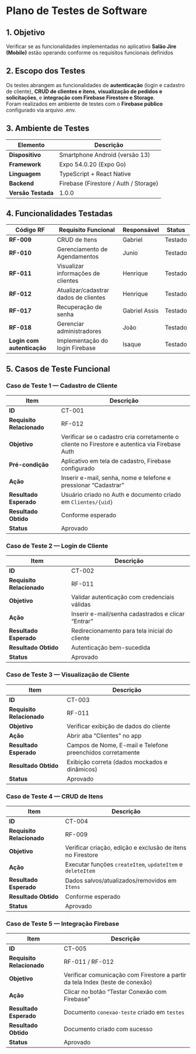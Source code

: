 # Plano de Testes de Software

## 1. Objetivo
Verificar se as funcionalidades implementadas no aplicativo **Salão Jire (Mobile)** estão operando conforme os requisitos funcionais definidos


## 2. Escopo dos Testes
Os testes abrangem as funcionalidades de **autenticação** (login e cadastro de cliente), **CRUD de clientes e itens**, **visualização de pedidos e solicitações**, e **integração com Firebase Firestore e Storage**.  
Foram realizados em ambiente de testes com o **Firebase público** configurado via arquivo .env.


## 3. Ambiente de Testes

| Elemento | Descrição |
|-----------|------------|
| **Dispositivo** | Smartphone Android (versão 13) |
| **Framework** | Expo 54.0.20 (Expo Go) |
| **Linguagem** | TypeScript + React Native |
| **Backend** | Firebase (Firestore / Auth / Storage) |
| **Versão Testada** | 1.0.0 |

## 4. Funcionalidades Testadas

| Código RF | Requisito Funcional | Responsável | Status |
|------------|--------------------|--------------|--------|
| **RF-009** | CRUD de Itens | Gabriel |  Testado |
| **RF-010** | Gerenciamento de Agendamentos | Junio |  Testado |
| **RF-011** | Visualizar informações de clientes | Henrique |  Testado |
| **RF-012** | Atualizar/cadastrar dados de clientes | Henrique | Testado |
| **RF-017** | Recuperação de senha | Gabriel Assis |  Testado |
| **RF-018** | Gerenciar administradores | João |  Testado |
| **Login com autenticação** | Implementação do login Firebase | Isaque |  Testado |

## 5. Casos de Teste Funcional

###  Caso de Teste 1 — Cadastro de Cliente
| Item | Descrição |
|------|------------|
| **ID** | CT-001 |
| **Requisito Relacionado** | RF-012 |
| **Objetivo** | Verificar se o cadastro cria corretamente o cliente no Firestore e autentica via Firebase Auth |
| **Pré-condição** | Aplicativo em tela de cadastro, Firebase configurado |
| **Ação** | Inserir e-mail, senha, nome e telefone e pressionar “Cadastrar” |
| **Resultado Esperado** | Usuário criado no Auth e documento criado em `Clientes/{uid}` |
| **Resultado Obtido** | Conforme esperado |
| **Status** |  Aprovado |

###  Caso de Teste 2 — Login de Cliente
| Item | Descrição |
|------|------------|
| **ID** | CT-002 |
| **Requisito Relacionado** | RF-011 |
| **Objetivo** | Validar autenticação com credenciais válidas |
| **Ação** | Inserir e-mail/senha cadastrados e clicar “Entrar” |
| **Resultado Esperado** | Redirecionamento para tela inicial do cliente |
| **Resultado Obtido** | Autenticação bem-sucedida |
| **Status** |  Aprovado |

###  Caso de Teste 3 — Visualização de Cliente
| Item | Descrição |
|------|------------|
| **ID** | CT-003 |
| **Requisito Relacionado** | RF-011 |
| **Objetivo** | Verificar exibição de dados do cliente |
| **Ação** | Abrir aba “Clientes” no app |
| **Resultado Esperado** | Campos de Nome, E-mail e Telefone preenchidos corretamente |
| **Resultado Obtido** | Exibição correta (dados mockados e dinâmicos) |
| **Status** |  Aprovado |


###  Caso de Teste 4 — CRUD de Itens
| Item | Descrição |
|------|------------|
| **ID** | CT-004 |
| **Requisito Relacionado** | RF-009 |
| **Objetivo** | Verificar criação, edição e exclusão de itens no Firestore |
| **Ação** | Executar funções `createItem`, `updateItem` e `deleteItem` |
| **Resultado Esperado** | Dados salvos/atualizados/removidos em `Itens` |
| **Resultado Obtido** | Conforme esperado |
| **Status** |  Aprovado |

###  Caso de Teste 5 — Integração Firebase
| Item | Descrição |
|------|------------|
| **ID** | CT-005 |
| **Requisito Relacionado** | RF-011 / RF-012 |
| **Objetivo** | Verificar comunicação com Firestore a partir da tela Index (teste de conexão) |
| **Ação** | Clicar no botão “Testar Conexão com Firebase” |
| **Resultado Esperado** | Documento `conexao-teste` criado em `testes` |
| **Resultado Obtido** | Documento criado com sucesso |
| **Status** |  Aprovado |